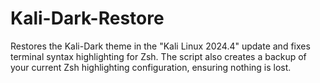 # Kali-Dark-Restore
Restores the Kali-Dark theme in the "Kali Linux 2024.4" update and fixes terminal syntax highlighting for Zsh. The script also creates a backup of your current Zsh highlighting configuration, ensuring nothing is lost.
